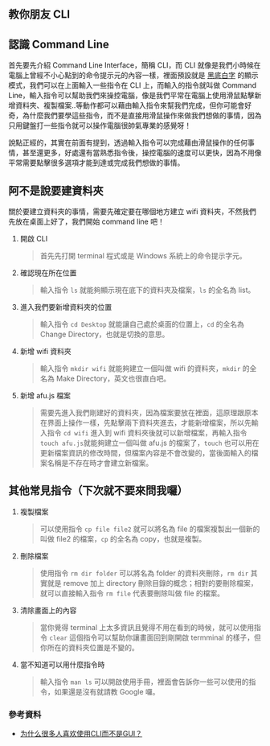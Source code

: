 ## 教你朋友 CLI
## 認識 Command Line
首先要先介紹 Command Line Interface，簡稱 CLI，而 CLI 就像是我們小時候在電腦上曾經不小心點到的命令提示元的內容一樣，裡面預設就是 [黑底白字](https://www.google.com/search?q=%E5%91%BD%E4%BB%A4%E6%8F%90%E7%A4%BA%E5%85%83&source=lnms&tbm=isch&sa=X&ved=0ahUKEwjy-LHyvdThAhXoxIsBHYAyA8oQ_AUIDigB&biw=1440&bih=700#imgrc=Rn3ttbvk49_y8M:) 的顯示模式，我們可以在上面輸入一些指令在 CLI 上，而輸入的指令就叫做 Command Line，輸入指令可以幫助我們來操控電腦，像是我們平常在電腦上使用滑鼠點擊新增資料夾、複製檔案..等動作都可以藉由輸入指令來幫我們完成，但你可能會好奇，為什麼我們要學這些指令，而不是直接用滑鼠操作來做我們想做的事情，因為只用鍵盤打一些指令就可以操作電腦很帥氣專業的感覺呀！

說點正經的，其實在前面有提到，透過輸入指令可以完成藉由滑鼠操作的任何事情，甚至還更多，好處還有當熟悉指令後，操控電腦的速度可以更快，因為不用像平常需要點擊很多選項才能到達或完成我們想做的事情。


## 阿不是說要建資料夾
關於要建立資料夾的事情，需要先確定要在哪個地方建立 wifi 資料夾，不然我們先放在桌面上好了，我們開始 command line 吧！
1. 開啟 CLI 
    > 首先先打開 terminal 程式或是 Windows 系統上的命令提示字元。
2. 確認現在所在位置
    > 輸入指令 ```ls``` 就能夠顯示現在底下的資料夾及檔案，```ls``` 的全名為 list。
3. 進入我們要新增資料夾的位置
    > 輸入指令 ```cd Desktop``` 就能讓自己處於桌面的位置上，```cd``` 的全名為 Change Directory，也就是切換的意思。
4. 新增 wifi 資料夾
    > 輸入指令 ```mkdir wifi``` 就能夠建立一個叫做 wifi 的資料夾，```mkdir``` 的全名為 Make Directory，英文也很直白吧。
5. 新增 afu.js 檔案
	> 需要先進入我們剛建好的資料夾，因為檔案要放在裡面，這原理跟原本在界面上操作一樣，先點擊兩下資料夾進去，才能新增檔案，所以先輸入指令 ```cd wifi``` 進入到 wifi 資料夾後就可以新增檔案，再輸入指令 ```touch afu.js```就能夠建立一個叫做 afu.js 的檔案了，```touch``` 也可以用在更新檔案資訊的修改時間，但檔案內容是不會改變的，當後面輸入的檔案名稱是不存在時才會建立新檔案。


## 其他常見指令（下次就不要來問我囉）
1. 複製檔案
	> 可以使用指令 ```cp file file2``` 就可以將名為 file 的檔案複製出一個新的叫做 file2 的檔案，```cp``` 的全名為 copy，也就是複製。
2. 刪除檔案
	> 使用指令 ```rm dir folder``` 可以將名為 folder 的資料夾刪除，```rm dir``` 其實就是 remove 加上 directory 刪除目錄的概念；相對的要刪除檔案，就可以直接輸入指令 ```rm file``` 代表要刪除叫做 file 的檔案。
3. 清除畫面上的內容
	> 當你覺得 terminal 上太多資訊且覺得不用在看到的時候，就可以使用指令 ```clear``` 這個指令可以幫助你讓畫面回到剛開啟 termminal 的樣子，但你所在的資料夾位置是不變的。
4. 當不知道可以用什麼指令時
	> 輸入指令 ```man ls``` 可以開啟使用手冊，裡面會告訴你一些可以使用的指令，如果還是沒有就請教 Google 囉。


### 參考資料
- [为什么很多人喜欢使用CLI而不是GUI？](https://blog.csdn.net/Gnd15732625435/article/details/80870310)